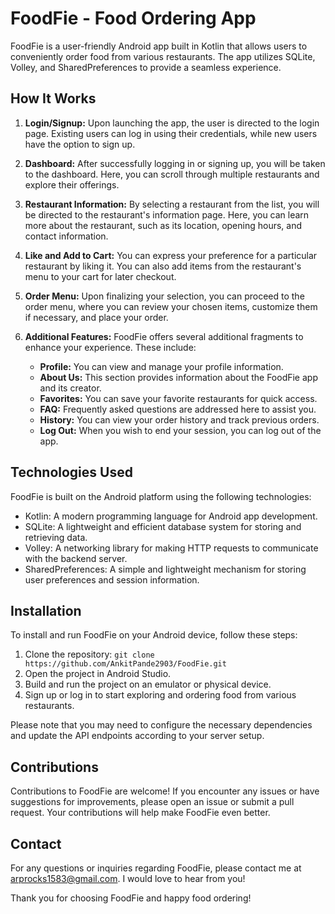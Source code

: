 # FoodFie - Food Ordering App

FoodFie is a user-friendly Android app built in Kotlin that allows users to conveniently order food from various restaurants. The app utilizes SQLite, Volley, and SharedPreferences to provide a seamless experience.

## How It Works

1. **Login/Signup:** Upon launching the app, the user is directed to the login page. Existing users can log in using their credentials, while new users have the option to sign up.

2. **Dashboard:** After successfully logging in or signing up, you will be taken to the dashboard. Here, you can scroll through multiple restaurants and explore their offerings.

3. **Restaurant Information:** By selecting a restaurant from the list, you will be directed to the restaurant's information page. Here, you can learn more about the restaurant, such as its location, opening hours, and contact information.

4. **Like and Add to Cart:** You can express your preference for a particular restaurant by liking it. You can also add items from the restaurant's menu to your cart for later checkout.

5. **Order Menu:** Upon finalizing your selection, you can proceed to the order menu, where you can review your chosen items, customize them if necessary, and place your order.

6. **Additional Features:** FoodFie offers several additional fragments to enhance your experience. These include:
   - **Profile:** You can view and manage your profile information.
   - **About Us:** This section provides information about the FoodFie app and its creator.
   - **Favorites:** You can save your favorite restaurants for quick access.
   - **FAQ:** Frequently asked questions are addressed here to assist you.
   - **History:** You can view your order history and track previous orders.
   - **Log Out:** When you wish to end your session, you can log out of the app.

## Technologies Used

FoodFie is built on the Android platform using the following technologies:
- Kotlin: A modern programming language for Android app development.
- SQLite: A lightweight and efficient database system for storing and retrieving data.
- Volley: A networking library for making HTTP requests to communicate with the backend server.
- SharedPreferences: A simple and lightweight mechanism for storing user preferences and session information.

## Installation

To install and run FoodFie on your Android device, follow these steps:

1. Clone the repository: `git clone https://github.com/AnkitPande2903/FoodFie.git`
2. Open the project in Android Studio.
3. Build and run the project on an emulator or physical device.
4. Sign up or log in to start exploring and ordering food from various restaurants.

Please note that you may need to configure the necessary dependencies and update the API endpoints according to your server setup.

## Contributions

Contributions to FoodFie are welcome! If you encounter any issues or have suggestions for improvements, please open an issue or submit a pull request. Your contributions will help make FoodFie even better.

## Contact

For any questions or inquiries regarding FoodFie, please contact me at arprocks1583@gmail.com. I would love to hear from you!

Thank you for choosing FoodFie and happy food ordering!
